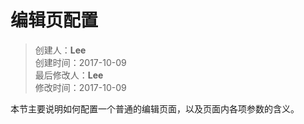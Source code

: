 # 编辑页配置
>创建人：**Lee**  
>创建时间：2017-10-09  
>最后修改人：**Lee**  
>修改时间：2017-10-09 

本节主要说明如何配置一个普通的编辑页面，以及页面内各项参数的含义。 